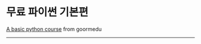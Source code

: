 # 무료 파이썬 기본편

[A basic python course](https://edu.goorm.io/learn/lecture/19917/무료-파이썬-기본편-6시간-뒤면-나도-개발자) from goormedu

---